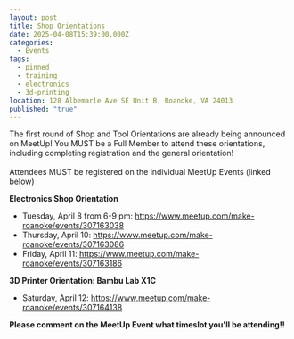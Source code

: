 ```yaml
---
layout: post
title: Shop Orientations
date: 2025-04-08T15:39:00.000Z
categories:
  - Events
tags:
  - pinned
  - training
  - electronics
  - 3d-printing
location: 128 Albemarle Ave SE Unit B, Roanoke, VA 24013
published: "true"
---
```

The first round of Shop and Tool Orientations are already being announced on MeetUp! You MUST be a Full Member to attend these orientations, including completing registration and the general orientation!\
\
Attendees MUST be registered on the individual MeetUp Events (linked below)

**Electronics Shop Orientation**

* Tuesday, April 8 from 6-9 pm: <https://www.meetup.com/make-roanoke/events/307163038>
* Thursday, April 10: <https://www.meetup.com/make-roanoke/events/307163086>
* Friday, April 11: <https://www.meetup.com/make-roanoke/events/307163186>

**3D Printer Orientation: Bambu Lab X1C**

* Saturday, April 12: <https://www.meetup.com/make-roanoke/events/307164138>

**Please comment on the MeetUp Event what timeslot you'll be attending!!**

